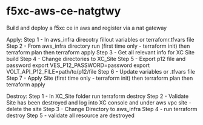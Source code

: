 # f5xc-aws-ce-natgtwy
Build and deploy a f5xc ce in aws and register via a nat gateway

Apply:
Step 1 - In aws_infra direcotry fillout variables or terrafomr.tfvars file
Step 2 - From aws_infra directory run (first time only - terraform init) then terraform plan then terraform apply
Step 3 - Get all relevant info for XC Site build
Step 4 - Change directories to XC_Site 
Step 5 - Export p12 file and password export VES_P12_PASSWORD=password export VOLT_API_P12_FILE=path/to/p12/file
Step 6 - Update variables or .tfvars file
Step 7 - Apply Site (first time only - terraform init) then terraform plan then terraform apply

Destroy:
Step 1 - In XC_Site folder run terraform destroy
Step 2 - Validate Site has been destroyed and log into XC console and under aws vpc site - delete the site
Step 3 - Change Directory to aws_infra
Step 4 - run terraform destroy
Step 5 - validate all resource are destroyed

